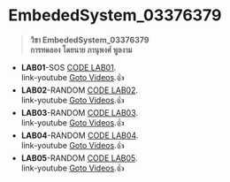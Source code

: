 # EmbededSystem_03376379<br>
> **วิชา EmbededSystem_03376379**<br>
> **การทดลอง โดยนาย ภานุพงศ์ พูลงาม**<br>
- **LAB01**-SOS [CODE LAB01](https://github.com/Panupong1234/EmbededSystem_03376379/tree/master/LAB01/LAB01-SOS). <br>
link-youtube [Goto Videos]( https://www.youtube.com/watch?v=MXU-09wCgFA).:+1: <br>
- **LAB02**-RANDOM [CODE LAB02](https://github.com/Panupong1234/EmbededSystem_03376379/tree/master/LAB02/LAB02-Random). <br>
link-youtube [Goto Videos](https://www.youtube.com/watch?v=iVWvsjDeMHc).:+1: <br>
- **LAB03**-RANDOM [CODE LAB03](https://github.com/Panupong1234/EmbededSystem_03376379/tree/master/LAB03/LAB03-SwapDigit). <br>
link-youtube [Goto Videos](https://www.youtube.com/watch?v=hdXjSMcecSE).:+1: <br>
- **LAB04**-RANDOM [CODE LAB04](https://github.com/Panupong1234/EmbededSystem_03376379/tree/master/LAB04/LAB04). <br>
link-youtube [Goto Videos](https://www.youtube.com/watch?v=J9O3kzS8zHY).:+1: <br>
- **LAB05**-RANDOM [CODE LAB05](https://github.com/Panupong1234/EmbededSystem_03376379/tree/master/LAB05/LAB05). <br>
link-youtube [Goto Videos](https://www.youtube.com/watch?v=63B4K4EkAE8).:+1: <br>
